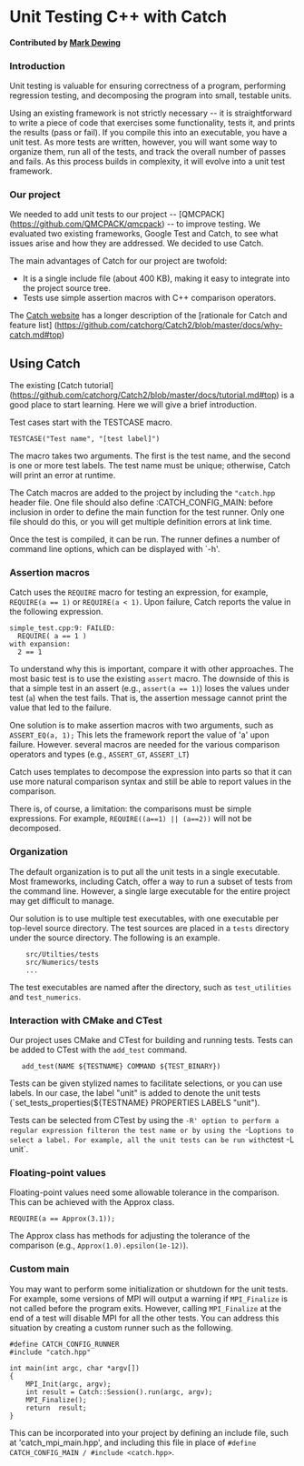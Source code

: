 # Unit Testing C++ with Catch

#### Contributed by [Mark Dewing](https://github.com/markdewing)

### Introduction

Unit testing is valuable for ensuring correctness of a program, performing regression testing, and decomposing the program into small, testable units.

Using an existing framework is not strictly necessary -- it is straightforward to write a piece of code that exercises some functionality, tests it, and prints the results (pass or fail).
If you compile this into an executable,  you have a unit test.
As more tests are written, however, you will want some way to organize them, run all of the tests, and track the overall number of passes and fails.
As this process builds in complexity, it will evolve into a unit test framework.

### Our project 

We needed to add unit tests to our project -- [QMCPACK] (https://github.com/QMCPACK/qmcpack) -- to improve testing.
We evaluated two existing frameworks, Google Test and Catch, to see what issues arise and how they are addressed.
We decided to use Catch. 

The main advantages of Catch for our project are twofold:

 - It is a single include file (about 400 KB), making it easy to integrate into the project source tree.
 - Tests use simple assertion macros with C++ comparison operators.


The [Catch website](https://github.com/catchorg/Catch2) has a longer description of the [rationale for Catch and feature list] (https://github.com/catchorg/Catch2/blob/master/docs/why-catch.md#top)


## Using Catch

The existing [Catch tutorial] (https://github.com/catchorg/Catch2/blob/master/docs/tutorial.md#top)
is a good place to start learning. Here we will give a brief introduction.

Test cases start with the TESTCASE macro.
```
TESTCASE("Test name", "[test label]")
```
The macro takes two arguments. The first is the test name, and the second is one or more test labels.
The test name must be unique; otherwise, Catch will print an error at runtime.

The Catch macros are added to the project by including the `"catch.hpp` header file.
One file should also define :CATCH_CONFIG_MAIN: before inclusion in order to define the
main function for the test runner. Only one file should do this, or you will get multiple definition errors at link time.

Once the test is compiled, it can be run. The runner defines a number of command line options, which can be displayed with `-h'.

### Assertion macros

Catch uses the `REQUIRE` macro for testing an expression, for example, `REQUIRE(a == 1)` or `REQUIRE(a < 1)`.
Upon failure, Catch reports the value in the following expression.
```
simple_test.cpp:9: FAILED:
  REQUIRE( a == 1 )
with expansion:
  2 == 1
```
To understand why this is important, compare it with other approaches. The most basic test is to use the existing `assert` macro.  The downside of this is that a simple test in an assert (e.g., `assert(a == 1)`) loses the values under test (`a`) when the test fails. That is, the assertion message cannot print the value that led to the failure.

One solution is to make assertion macros with two arguments, such as `ASSERT_EQ(a, 1);` This lets the framework report the value of 'a' upon failure. However. several macros are needed for the various comparison operators and types (e.g., `ASSERT_GT`, `ASSERT_LT`)

Catch uses templates to decompose the expression into parts so that it can use more natural comparison syntax and still be able to report values in the comparison.

There is, of course, a limitation: the comparisons must be simple expressions. For example, `REQUIRE((a==1) || (a==2))` will not be decomposed.


### Organization

The default organization is to put all the unit tests in a single executable. Most frameworks, including Catch, offer a way to run a subset of tests from the command line. However, a single large executable for the entire project may get difficult to manage.

Our solution is to use multiple test executables, with one executable per top-level source directory. The test sources are placed in a `tests` directory under the source directory. The following is an example.
 
 ```
     src/Utilties/tests
     src/Numerics/tests
     ...
```

The test executables are named after the directory, such as `test_utilities` and `test_numerics`.


### Interaction with CMake and CTest

Our project uses CMake and CTest for building and running tests. Tests can be added to CTest with the `add_test` command.
```
   add_test(NAME ${TESTNAME} COMMAND ${TEST_BINARY})
```

Tests can be given stylized names to facilitate selections, or you can use labels. In our case, the label "unit" is added to denote the unit tests (`set_tests_properties(${TESTNAME} PROPERTIES LABELS "unit").

Tests can be selected from CTest by using the `-R' option to perform a regular expression filteron the test name or by using the `-L` options to select a label. For example, all the unit tests can be run with `ctest -L unit`.


### Floating-point values

Floating-point values need some allowable tolerance in the comparison. This can be achieved with the Approx class.

```
REQUIRE(a == Approx(3.1));
```
The Approx class has methods for adjusting the tolerance of the comparison (e.g., `Approx(1.0).epsilon(1e-12)`).


### Custom main

You may want to perform some initialization or shutdown for the unit tests. For example, some versions of MPI will output a warning if `MPI_Finalize` is not called before the program exits. However, calling `MPI_Finalize` at the end of a test will disable MPI for all the other tests. You can address this situation  by creating a custom runner such as the following.
```
#define CATCH_CONFIG_RUNNER
#include "catch.hpp"

int main(int argc, char *argv[])
{
    MPI_Init(argc, argv);
    int result = Catch::Session().run(argc, argv);
    MPI_Finalize();
    return  result;
}

```
This can be incorporated into your project by defining an include file, such at 'catch_mpi_main.hpp', and including this file in place of `#define CATCH_CONFIG_MAIN / #include <catch.hpp>`.


<!---
Publish: preview
Categories: reliability
Topics: testing, reliability
Tags: bssw-article
Level: 2
Prerequisites: defaults
Aggregate: none
--->
